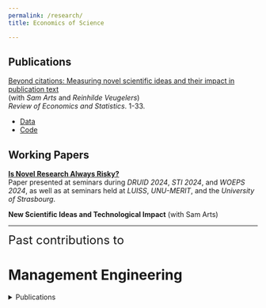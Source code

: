 ```yaml
---
permalink: /research/
title: Economics of Science

---
```


## Publications

[Beyond citations: Measuring novel scientific ideas and their impact in publication text](https://doi.org/10.1162/rest_a_01561)<br>(with _Sam Arts_ and _Reinhilde Veugelers_)<br>
*Review of Economics and Statistics*. 1-33.
- [Data](https://zenodo.org/records/13869486)
- [Code](https://github.com/nicolamelluso/science-novelty)

## Working Papers

**[Is Novel Research Always Risky?](https://papers.ssrn.com/sol3/papers.cfm?abstract_id=5148652)**
<br>Paper presented at seminars during _DRUID 2024_, _STI 2024_, and _WOEPS 2024_, as well as at seminars held at _LUISS_, _UNU-MERIT_, and the _University of Strasbourg_.

**New Scientific Ideas and Technological Impact** (with Sam Arts)


---
<span style="font-size: 24px">Past contributions to</span>
# Management Engineering

<details>
  <summary>Publications</summary>
  <ul>
    <li>
      <a href="https://link.springer.com/article/10.1007/s11192-022-04368-9">Exploring the antecedents of interdisciplinarity at the European Research Council: a topic modeling approach</a>a
      (with <em>Andrea Bonaccorsi</em>, <em>Filippo Chiarello</em>, and <em>Gualtiero Fantoni</em>)<br>
      <em>Scientometrics</em>, 2022<br>
    </li>
    <li>
      <a href="https://doi.org/10.1016/j.compind.2022.103676">Enhancing Industry 4.0 standards interoperability via knowledge graphs with natural language processing</a>
      (with <em>Irlán Grangel-González</em> and <em>Gualtiero Fantoni</em>)<br>
      <em>Computers in Industry</em>, 2022<br>
    </li>
    <li>
      <a href="https://doi.org/10.1016/j.eswa.2021.115544">Mining and mapping soft skills from any text</a>
      (with <em>Silvia Fareri</em>, <em>Filippo Chiarello</em>, and <em>Gualtiero Fantoni</em>)<br>
      <em>Expert Systems with Applications</em>, 2021<br>
    </li>
    <li>
      <a href="https://doi.org/10.1109/TEM.2021.3053655">Text and dynamic network analysis for measuring technological convergence: A case study on defense patent data</a>
      (with <em>Vito Giordano</em>, <em>Filippo Chiarello</em>, <em>Gualtiero Fantoni</em>, and <em>Andrea Bonaccorsi</em>)<br>
      <em>IEEE Transactions on Engineering Management</em>, 2021<br>
    </li>
    <li>
      <a href="https://doi.org/10.1093/scipol/scaa072">The credibility of research impact statements: A new analysis of REF with Semantic Hypergraphs</a>
      (with <em>Andrea Bonaccorsi</em>, <em>Filippo Chiarello</em>, and <em>Gualtiero Fantoni</em>)<br>
      <em>Science and Public Policy</em>, 2021<br>  
    </li>   
    <li>
      <a href="https://doi.org/10.1371/journal.pone.0244175">Rapid detection of fast innovation</a>  
      (with <em>Andrea Bonaccorsi</em>, <em>Filippo Chiarello</em>, and <em>Gualtiero Fantoni</em>)<br>
      <em>PLOS ONE</em>, 2020<br>
    </li>
  </ul>
</details>
